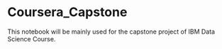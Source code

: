# Coursera_Capstone
This notebook will be mainly used for the capstone project of IBM Data Science Course. 
